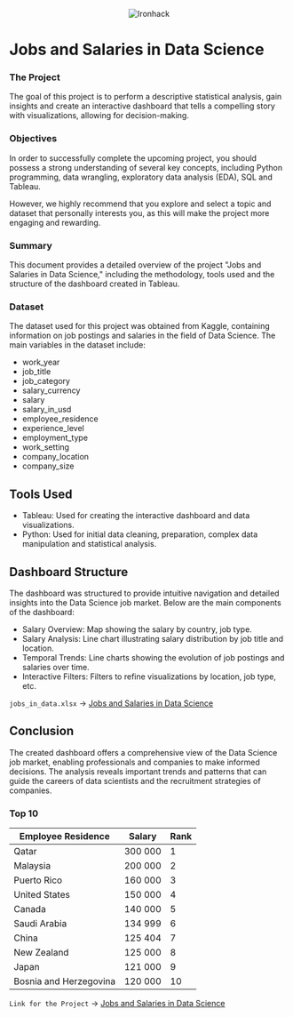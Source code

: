 <p align="center">
  <img src="https://user-images.githubusercontent.com/23629340/40541063-a07a0a8a-601a-11e8-91b5-2f13e4e6b441.png" alt="Ironhack" />
</p>


# Jobs and Salaries in Data Science

<!-- ABOUT THE PROJECT -->


### The Project

The goal of this project is to perform a descriptive statistical analysis, gain insights and create an interactive dashboard that tells a compelling story with visualizations, allowing for decision-making.

### Objectives

In order to successfully complete the upcoming project, you should possess a strong understanding of several key concepts, including Python programming, data wrangling, exploratory data analysis (EDA), SQL and Tableau.

However, we highly recommend that you explore and select a topic and dataset that personally interests you, as this will make the project more engaging and rewarding.

### Summary

This document provides a detailed overview of the project "Jobs and Salaries in Data Science," including the methodology, tools used and the structure of the dashboard created in Tableau.

### Dataset

The dataset used for this project was obtained from Kaggle, containing information on job postings and salaries in the field of Data Science. The main variables in the dataset include:

- work_year
- job_title
- job_category
- salary_currency
- salary
- salary_in_usd
- employee_residence
- experience_level
- employment_type
- work_setting
- company_location
- company_size

## Tools Used

- Tableau: Used for creating the interactive dashboard and data visualizations.
- Python: Used for initial data cleaning, preparation, complex data manipulation and statistical analysis.

## Dashboard Structure

The dashboard was structured to provide intuitive navigation and detailed insights into the Data Science job market. Below are the main components of the dashboard:

- Salary Overview: Map showing the salary by country, job type.
- Salary Analysis: Line chart illustrating salary distribution by job title and location.
- Temporal Trends: Line charts showing the evolution of job postings and salaries over time.
- Interactive Filters: Filters to refine visualizations by location, job type, etc.

`jobs_in_data.xlsx` -> [Jobs and Salaries in Data Science](https://www.kaggle.com/datasets/hummaamqaasim/jobs-in-data/data)

## Conclusion

The created dashboard offers a comprehensive view of the Data Science job market, enabling professionals and companies to make informed decisions. The analysis reveals important trends and patterns that can guide the careers of data scientists and the recruitment strategies of companies.

### Top 10

|   Employee Residence   |   Salary   | Rank |  
| ---------------------- | ---------- | ---- | 
|          Qatar         |   300 000  |   1  | 
|        Malaysia        |   200 000  |   2  |
|      Puerto Rico       |   160 000  |   3  |
|     United States      |   150 000  |   4  |
|        Canada          |   140 000  |   5  |
|     Saudi Arabia       |   134 999  |   6  |
|         China          |   125 404  |   7  |
|      New Zealand       |   125 000  |   8  |
|         Japan          |   121 000  |   9  |
| Bosnia and Herzegovina |   120 000  |  10  |


`Link for the Project` -> [Jobs and Salaries in Data Science](https://public.tableau.com/app/profile/davi.santos4860/viz/Ironhack-project/Dashboard1?publish=yes)
